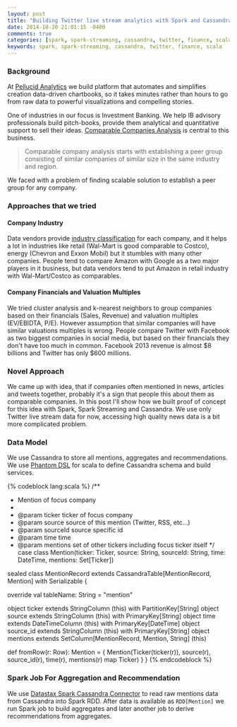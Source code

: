 ```yaml
---
layout: post
title: "Building Twitter live stream analytics with Spark and Cassandra"
date: 2014-10-20 21:01:15 -0400
comments: true
categories: [spark, spark-streaming, cassandra, twitter, finance, scala]
keywords: spark, spark-streaming, cassandra, twitter, finance, scala
---
```


### Background

At [Pellucid Analytics](http://pellucid.com) we build platform that automates and simplifies
creation data-driven chartbooks, so it takes minutes rather than hours to go from raw data to powerful
visualizations and compelling stories.

One of industries in our focus is Investment Banking. We help IB advisory professionals build pitch-books, provide them
analytical and quantitative support to sell their ideas. [Comparable Companies Analysis](http://www.investopedia.com/terms/c/comparable-company-analysis-cca.asp) is
central to this business.

> Comparable company analysis starts with establishing a peer group consisting of similar companies of similar size in the same industry and region.

We faced with a problem of finding scalable solution to establish a peer group for any company.


### Approaches that we tried

#### Company Industry

Data vendors provide [industry classification](http://en.wikipedia.org/wiki/Industry_classification) for each company,
and it helps a lot in industries like retail (Wal-Mart is good comparable to Costco), energy (Chevron and Exxon Mobil)
but it stumbles with many other companies. People tend to compare Amazon with Google as a two major players in it business,
but data vendors tend to put Amazon in retail industry with Wal-Mart/Costco as comparables.

#### Company Financials and Valuation Multiples

We tried cluster analysis and k-nearest neighbors to group companies based on their financials (Sales, Revenue)
and valuation multiples (EV/EBIDTA, P/E). However assumption that similar companies will have similar
valuations multiples is wrong. People compare Twitter with Facebook as two biggest companies in social media, but
based on their financials they don't have too much in common. Facebook 2013 revenue is almost $8 billions
and Twitter has only $600 millions.

### Novel Approach

We came up with idea, that if companies often mentioned in news, articles and tweets together, probably it's a sign
that people this about them as comparable companies. In this post I'll show how we built proof of concept for this idea
with Spark, Spark Streaming and Cassandra. We use only Twitter live stream data for now, accessing high quality news data is
a bit more complicated problem.


### Data Model

We use Cassandra to store all mentions, aggregates and recommendations. We use [Phantom DSL](https://github.com/websudos/phantom)
for scala to define Cassandra schema and build services.

{% codeblock lang:scala %}
/**
 * Mention of focus company
 *
 * @param ticker   ticker of focus company
 * @param source   source of this mention (Twitter, RSS, etc...)
 * @param sourceId source specific id
 * @param time     time
 * @param mentions set of other tickers including focus ticker itself
 */
case class Mention(ticker: Ticker, source: String, sourceId: String, time: DateTime, mentions: Set[Ticker])

sealed class MentionRecord extends CassandraTable[MentionRecord, Mention] with Serializable {

  override val tableName: String = "mention"

  object ticker    extends StringColumn    (this)  with PartitionKey[String]
  object source    extends StringColumn    (this)  with PrimaryKey[String]
  object time      extends DateTimeColumn  (this)  with PrimaryKey[DateTime]
  object source_id extends StringColumn    (this)  with PrimaryKey[String]
  object mentions  extends SetColumn[MentionRecord, Mention, String] (this)

  def fromRow(r: Row): Mention = {
    Mention(Ticker(ticker(r)), source(r), source_id(r), time(r), mentions(r) map Ticker)
  }
}
{% endcodeblock %}


### Spark Job For Aggregation and Recommendation

We use [Datastax Spark Cassandra Connector](https://github.com/datastax/spark-cassandra-connector)
to read raw mentions data from Cassandra into Spark RDD. After data is available as `RDD[Mention]` we run Spark job
to build aggregates and later another job to derive recommendations from aggregates.